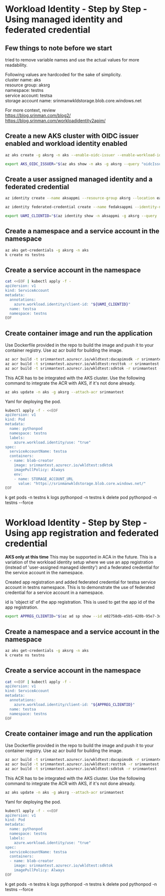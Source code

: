 # Workload Identity - Step by Step   - Using managed identity and federated credential



##  Few things to note before we start


tried to remove variable names and use the actual values for more readability.   

Following values are hardcoded for the sake of simplicity.  
cluster name: aks  
resource group: aksrg  
namespace: testns  
service account: testsa  
storage account name: srinmanwkldstorage.blob.core.windows.net

For more context, review  
https://blog.srinman.com/blog2/  
https://blog.srinman.com/workloadidentity2apim/  



## Create a new AKS cluster with OIDC issuer enabled and workload identity enabled

```bash
az aks create -g aksrg -n aks --enable-oidc-issuer --enable-workload-identity  

export AKS_OIDC_ISSUER="$(az aks show -n aks -g aksrg --query "oidcIssuerProfile.issuerUrl" --output tsv)"
```

## Create a user assigned managed identity and a federated credential

```bash
az identity create --name aksappmi --resource-group aksrg --location eastus2

az identity federated-credential create --name fedaksappmi --identity-name aksappmi --resource-group aksrg --issuer AKS_OIDC_ISSUER --subject system:serviceaccount:testns:testsa --audience api://AzureADTokenExchange 

export UAMI_CLIENTID="$(az identity show -n aksappmi -g aksrg --query 'clientId' --output tsv)"
```

## Create a namespace and a service account in the namespace  

```bash
az aks get-credentials -g aksrg -n aks
k create ns testns 
```

## Create a service account in the namespace  
```bash
cat <<EOF | kubectl apply -f -
apiVersion: v1
kind: ServiceAccount
metadata:
  annotations:
    azure.workload.identity/client-id: "${UAMI_CLIENTID}"
  name: testsa
  namespace: testns
EOF
```

## Create container image and run the application   

Use Dockerfile provided in the repo to build the image and push it to your container registry.  Use az acr build for building the image.    

```bash
az acr build -t srinmantest.azurecr.io/wkldtest:dacapimsdk -r srinmantest .
az acr build -t srinmantest.azurecr.io/wkldtest:resttok -r srinmantest -f Dockerfile_resttok .
az acr build -t srinmantest.azurecr.io/wkldtest:sdktok -r srinmantest -f Dockerfile_sdktok .
```

This ACR has to be integrated with the AKS cluster.  Use the following command to integrate the ACR with AKS, if it's not done already.  

```bash
az aks update -n aks -g aksrg --attach-acr srinmantest
```  

Yaml for deploying the pod.  
```bash
kubectl apply -f - <<EOF
apiVersion: v1
kind: Pod
metadata:
  name: pythonpod
  namespace: testns
  labels:
    azure.workload.identity/use: "true"
spec:
  serviceAccountName: testsa
  containers:
  - name: blob-creator
    image: srinmantest.azurecr.io/wkldtest:sdktok
    imagePullPolicy: Always
    env: 
    - name: STORAGE_ACCOUNT_URL
      value: "https://srinmanwkldstorage.blob.core.windows.net/"
EOF
```
k get pods -n testns
k logs pythonpod -n testns
k delete pod pythonpod -n testns --force





# Workload Identity - Step by Step  - Using app registration and federated credential

**AKS only at this time**
This may be supported in ACA in the future.  This is a variation of the workload identity setup where we use an app registration (instead of 'user-assigned managed identity') and a federated credential for the service account in the namespace.


Created app registration and added federated credential for testsa service account in testns namespace.  This is to demonstrate the use of federated credential for a service account in a namespace.

id is 'object id' of the app registration.  This is used to get the app id of the app registration.  

```bash
export APPREG_CLIENTID="$(az ad sp show --id e02758db-e5b5-420b-95e7-3d9686e7b3d8 --query 'appId' --output tsv)"
```

## Create a namespace and a service account in the namespace  

```bash
az aks get-credentials -g aksrg -n aks
k create ns testns 
```

## Create a service account in the namespace  
```bash
cat <<EOF | kubectl apply -f -
apiVersion: v1
kind: ServiceAccount
metadata:
  annotations:
    azure.workload.identity/client-id: "${APPREG_CLIENTID}"
  name: testsa
  namespace: testns
EOF
```

## Create container image and run the application   

Use Dockerfile provided in the repo to build the image and push it to your container registry.  Use az acr build for building the image.    

```bash
az acr build -t srinmantest.azurecr.io/wkldtest:dacapimsdk -r srinmantest .
az acr build -t srinmantest.azurecr.io/wkldtest:resttok -r srinmantest -f Dockerfile_resttok .
az acr build -t srinmantest.azurecr.io/wkldtest:sdktok -r srinmantest -f Dockerfile_sdktok .
```

This ACR has to be integrated with the AKS cluster.  Use the following command to integrate the ACR with AKS, if it's not done already.  

```bash
az aks update -n aks -g aksrg --attach-acr srinmantest
```  

Yaml for deploying the pod.  
```bash
kubectl apply -f - <<EOF
apiVersion: v1
kind: Pod
metadata:
  name: pythonpod
  namespace: testns
  labels:
    azure.workload.identity/use: "true"
spec:
  serviceAccountName: testsa
  containers:
  - name: blob-creator
    image: srinmantest.azurecr.io/wkldtest:sdktok
    imagePullPolicy: Always
EOF
```
k get pods -n testns
k logs pythonpod -n testns
k delete pod pythonpod -n testns --force













